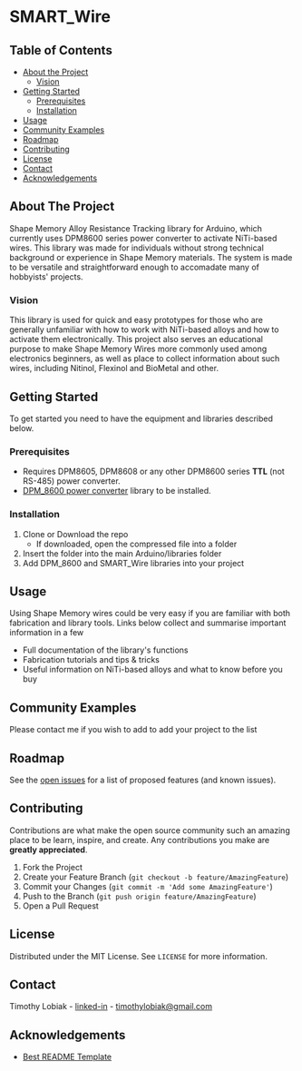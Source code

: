 # SMART_Wire

<!-- PROJECT SHIELDS -->
<!--
*** I'm using markdown "reference style" links for readability.
*** Reference links are enclosed in brackets [ ] instead of parentheses ( ).
*** See the bottom of this document for the declaration of the reference variables
*** for contributors-url, forks-url, etc. This is an optional, concise syntax you may use.
*** https://www.markdownguide.org/basic-syntax/#reference-style-links

***[![Contributors][contributors-shield]][contributors-url]
***[![Forks][forks-shield]][forks-url]
***[![Stargazers][stars-shield]][stars-url]
***[![Issues][issues-shield]][issues-url]
***[![MIT License][license-shield]][license-url]
***[![LinkedIn][linkedin-shield]][linkedin-url]
-->


<!-- PROJECT LOGO -->
<!--
***<br />
***<p align="center">
***  <a href="https://github.com/othneildrew/Best-README-Template">
***    <img src="images/logo.png" alt="Logo" width="80" height="80">
***  </a>
***
***  <h3 align="center">Best-README-Template</h3>
***
***  <p align="center">
***   An awesome README template to jumpstart your projects!
***    <br />
***    <a href="https://github.com/othneildrew/Best-README-Template"><strong>Explore the docs »</strong></a>
***    <br />
***    <br />
***    <a href="https://github.com/othneildrew/Best-README-Template">View Demo</a>
***    ·
***    <a href="https://github.com/othneildrew/Best-README-Template/issues">Report Bug</a>
***    ·
***    <a href="https://github.com/othneildrew/Best-README-Template/issues">Request Feature</a>
***  </p>
***</p>
-->


<!-- TABLE OF CONTENTS -->
## Table of Contents

* [About the Project](#about-the-project)
  * [Vision](#vision)
* [Getting Started](#getting-started)
  * [Prerequisites](#prerequisites)
  * [Installation](#installation)
* [Usage](#usage)
* [Community Examples](#community-examples)
* [Roadmap](#roadmap)
* [Contributing](#contributing)
* [License](#license)
* [Contact](#contact)
* [Acknowledgements](#acknowledgements)



<!-- ABOUT THE PROJECT -->
## About The Project

Shape Memory Alloy Resistance Tracking library for Arduino, which currently uses DPM8600 series power converter to activate NiTi-based wires. This library was made for individuals without strong technical background or experience in Shape Memory materials. The system is made to be versatile and straightforward enough to accomadate many of hobbyists' projects.

### Vision

This library is used for quick and easy prototypes for those who are generally unfamiliar with how to work with NiTi-based alloys and how to activate them electronically. This project also serves an educational purpose to make Shape Memory Wires more commonly used among electronics beginners, as well as place to collect information about such wires, including Nitinol, Flexinol and BioMetal and other. 

<!-- GETTING STARTED -->
## Getting Started

To get started you need to have the equipment and libraries described below.

### Prerequisites

* Requires DPM8605, DPM8608 or any other DPM8600 series **TTL** (not RS-485) power converter.
* [DPM_8600 power converter](https://github.com/Lotiq/DPM_8600) library to be installed.

### Installation

1. Clone or Download the repo
    - If downloaded, open the compressed file into a folder
2. Insert the folder into the main Arduino/libraries folder
3. Add DPM_8600 and SMART_Wire libraries into your project

<!-- ### Quick Setup

Here I want to link a video of a 5 min setup. -->


## Usage

Using Shape Memory wires could be very easy if you are familiar with both fabrication and library tools. Links below collect and summarise important information in a few 

* Full documentation of the library's functions
* Fabrication tutorials and tips & tricks
* Useful information on NiTi-based alloys and what to know before you buy


<!-- USAGE EXAMPLES -->
## Community Examples

Please contact me if you wish to add to add your project to the list


<!-- ROADMAP -->
## Roadmap

See the [open issues](https://github.com/Lotiq/SMART_Wire/issues) for a list of proposed features (and known issues).


<!-- CONTRIBUTING -->
## Contributing

Contributions are what make the open source community such an amazing place to be learn, inspire, and create. Any contributions you make are **greatly appreciated**.

1. Fork the Project
2. Create your Feature Branch (`git checkout -b feature/AmazingFeature`)
3. Commit your Changes (`git commit -m 'Add some AmazingFeature'`)
4. Push to the Branch (`git push origin feature/AmazingFeature`)
5. Open a Pull Request



<!-- LICENSE -->
## License

Distributed under the MIT License. See `LICENSE` for more information.



<!-- CONTACT -->
## Contact

Timothy Lobiak - [linked-in](http://linkedin.com/in/timothy-lobiak-045792151) - timothylobiak@gmail.com

<!-- Project Link: [https://github.com/your_username/repo_name](https://github.com/your_username/repo_name) -->



<!-- ACKNOWLEDGEMENTS -->
## Acknowledgements
* [Best README Template](https://github.com/othneildrew/Best-README-Template)





<!-- MARKDOWN LINKS & IMAGES -->
<!-- https://www.markdownguide.org/basic-syntax/#reference-style-links -->
[contributors-shield]: https://img.shields.io/github/contributors/Lotiq/SMART_Wire.svg?style=flat-square
[contributors-url]: https://github.com/Lotiq/SMART_Wire/graphs/contributors
[forks-shield]: https://img.shields.io/github/forks/Lotiq/SMART_Wire.svg?style=flat-square
[forks-url]: https://github.com/Lotiq/SMART_Wire/network/members
[stars-shield]: https://img.shields.io/github/stars/Lotiq/SMART_Wire.svg?style=flat-square
[stars-url]: https://github.com/Lotiq/SMART_Wire/stargazers
[issues-shield]: https://img.shields.io/github/issues/Lotiq/SMART_Wire.svg?style=flat-square
[issues-url]: https://github.com/Lotiq/SMART_Wire/issues
[license-shield]: https://img.shields.io/github/license/Lotiq/SMART_Wire.svg?style=flat-square
[license-url]: https://github.com/Lotiq/SMART_Wire/blob/master/LICENSE.txt
[linkedin-shield]: https://img.shields.io/badge/-LinkedIn-black.svg?style=flat-square&logo=linkedin&colorB=555
[linkedin-url]: https://www.linkedin.com/in/timothy-lobiak-045792151